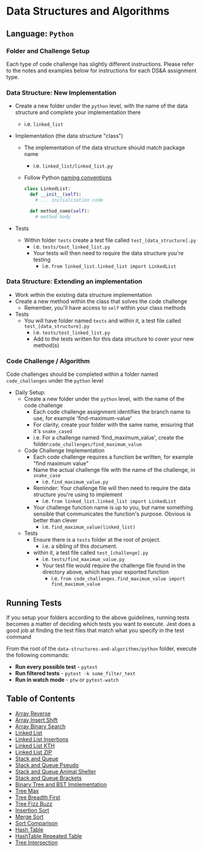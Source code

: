 # Data Structures and Algorithms

## Language: `Python`

### Folder and Challenge Setup

Each type of code challenge has slightly different instructions. Please refer to the notes and examples below for instructions for each DS&A assignment type.

### Data Structure: New Implementation

- Create a new folder under the `python` level, with the name of the data structure and complete your implementation there
  - i.e. `linked_list`
- Implementation (the data structure "class")
  - The implementation of the data structure should match package name
    - i.e. `linked_list/linked_list.py`
  - Follow Python [naming conventions](https://www.python.org/dev/peps/pep-0008/#naming-conventions)

    ```python
    class LinkedList:
      def __init__(self):
        # ... initialization code

      def method_name(self):
        # method body
    ```

- Tests
  - Within folder `tests` create a test file called `test_[data_structure].py`
    - i.e. `tests/test_linked_list.py`
    - Your tests will then need to require the data structure you're testing
      - i.e. `from linked_list.linked_list import LinkedList`

### Data Structure: Extending an implementation

- Work within the existing data structure implementation
- Create a new method within the class that solves the code challenge
  - Remember, you'll have access to `self` within your class methods
- Tests
  - You will have folder named `tests` and within it, a test file called `test_[data_structure].py`
    - i.e. `tests/test_linked_list.py`
    - Add to the tests written for this data structure to cover your new method(s)

### Code Challenge / Algorithm

Code challenges should be completed within a folder named `code_challenges` under the `python` level

- Daily Setup:
  - Create a new folder under the `python` level, with the name of the code challenge
    - Each code challenge assignment identifies the branch name to use, for example 'find-maximum-value'
    - For clarity, create your folder with the same name, ensuring that it's `snake_cased`
    - i.e. For a challenge named 'find_maximum_value', create the folder:`code_challenges/find_maximum_value`
  - Code Challenge Implementation
    - Each code challenge requires a function be written, for example "find maximum value"
    - Name the actual challenge file with the name of the challenge, in `snake_case`
      - i.e. `find_maximum_value.py`
    - Reminder: Your challenge file will then need to require the data structure you're using to implement
      - i.e. `from linked_list.linked_list import LinkedList`
    - Your challenge function name is up to you, but name something sensible that communicates the function's purpose. Obvious is better than clever
      - i.e. `find_maximum_value(linked_list)`
  - Tests
    - Ensure there is a `tests` folder at the root of project.
      - i.e. a sibling of this document.
    - within it, a test file called `test_[challenge].py`
      - i.e. `tests/find_maximum_value.py`
      - Your test file would require the challenge file found in the directory above, which has your exported function
        - i.e. `from code_challenges.find_maximum_value import find_maximum_value`

## Running Tests

If you setup your folders according to the above guidelines, running tests becomes a matter of deciding which tests you want to execute.  Jest does a good job at finding the test files that match what you specify in the test command

From the root of the `data-structures-and-algorithms/python` folder, execute the following commands:

- **Run every possible test** - `pytest`
- **Run filtered tests** - `pytest -k some_filter_text`
- **Run in watch mode** - `ptw` or `pytest-watch`

## Table of Contents

- [Array Reverse](docs/array_reverse/README.md)
- [Array Insert Shift](docs/array_insert_shift/README.md)
- [Array Binary Search](docs/array_binary_search/README.md)
- [Linked List](docs/linked_list/README.md)
- [Linked List Insertions](docs/linked_list_insertions/README.md)
- [Linked List KTH](docs/linked_list_kth/README.md)
- [Linked List ZIP](docs/linked_list_zip/README.md)
- [Stack and Queue](docs/stack_and_queue/README.md)
- [Stack and Queue Pseudo](docs/stack_queue_pseudo/README.md)
- [Stack and Queue Animal Shelter](docs/stack_queue_animal_shelter/README.md)
- [Stack and Queue Brackets](docs/stack_queue_brackets/README.md)
- [Binary Tree and BST Implementation](docs/trees/README.md)
- [Tree Max](docs/tree_max/README.md)
- [Tree Breadth First](docs/tree_breadth_first/README.md)
- [Tree Fizz Buzz](docs/tree_fizz_buzz/README.md)
- [Insertion Sort](https://github.com/deshondixon/data-structures-and-algorithms/blob/main/sorting/insertion/README.md)
- [Merge Sort](https://github.com/deshondixon/data-structures-and-algorithms/tree/main/sorting/merge/README.md)
- [Sort Comparison](https://github.com/deshondixon/data-structures-and-algorithms/tree/main/sorting/sort/README.md)
- [Hash Table](docs/hashtable/README.md)
- [HashTable Repeated Table](docs/hashtable_repeated_word/README.md)
- [Tree Intersection](docs/tree_intersection/README.md)
